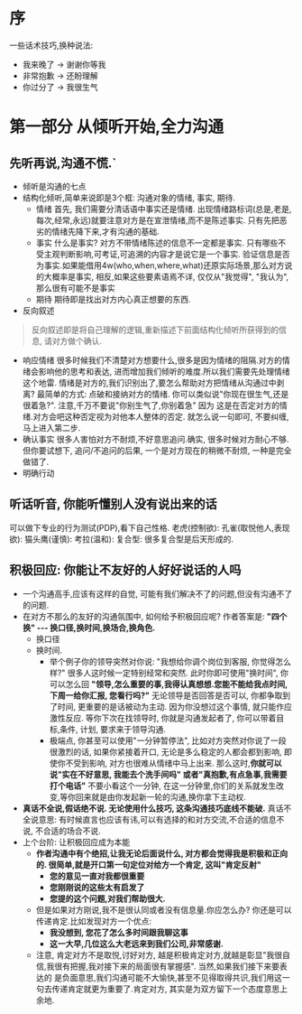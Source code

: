 # 序
一些话术技巧,换种说法:
- 我来晚了 -> 谢谢你等我
- 非常抱歉 -> 还盼理解
- 你过分了 -> 我很生气

# 第一部分 从倾听开始,全力沟通
## 先听再说,沟通不慌.`
- 倾听是沟通的七点
- 结构化倾听,简单来说即是3个框: 沟通对象的情绪, 事实, 期待.
  - 情绪
    首先, 我们需要分清话语中事实还是情绪. 出现情绪路标词(总是,老是,每次,经常,永远)就要注意对方是在宣泄情绪,而不是陈述事实. 只有先把恶劣的情绪先降下来,才有沟通的基础.
  - 事实
    什么是事实? 对方不带情绪陈述的信息不一定都是事实. 只有哪些不受主观判断影响,可考证,可追溯的内容才是说它是一个事实.
    验证信息是否为事实.如果能借用4w(who,when,where,what)还原实际场景,那么对方说的大概率是事实, 相反,如果这些要素语焉不详, 仅仅从"我觉得", "我认为",那么很有可能不是事实 
  - 期待
    期待即是找出对方内心真正想要的东西.
- 反向叙述
>反向叙述即是将自己理解的逻辑,重新描述下前面结构化倾听所获得到的信息, 请对方做个确认.
  - 响应情绪
    很多时候我们不清楚对方想要什么,很多是因为情绪的阻隔.对方的情绪会影响他的思考和表达, 进而增加我们倾听的难度.所以我们需要先处理情绪这个地雷.
  情绪是对方的,我们识别出了,要怎么帮助对方把情绪从沟通过中剥离? 最简单的方式: 点破和接纳对方的情绪. 你可以类似说"你现在很生气,还是很着急?". 注意,千万不要说"你别生气了,你别着急" 因为
  这是在否定对方的情绪.对方会吧这种否定视为对他本人整体的否定. 就怎么说一句即可, 不要纠缠, 马上进入第二步.
  - 确认事实
    很多人害怕对方不耐烦,不好意思追问.确实, 很多时候对方耐心不够. 但你要试想下, 追问/不追问的后果, 一个是对方现在的稍微不耐烦, 一种是完全做错了.
  - 明确行动
## 听话听音, 你能听懂别人没有说出来的话
  可以做下专业的行为测试(PDP),看下自己性格.
  老虎(控制欲):
  孔雀(取悦他人,表现欲):
  猫头鹰(谨慎):
  考拉(温和):
  复合型: 很多复合型是后天形成的.

## 积极回应: 你能让不友好的人好好说话的人吗
- 一个沟通高手,应该有这样的自觉, 可能有我们解决不了的问题,但没有沟通不了的问题.
- 在对方不那么的友好的沟通氛围中, 如何给予积极回应呢? 作者答案是: **"四个换" --- 换口径,换时间,换场合,换角色.**
  - 换口径
  - 换时间. 
    - 举个例子你的领导突然对你说: "我想给你调个岗位到客服, 你觉得怎么样?" 很多人这时候一定特别经常和突然. 此时你即可使用"换时间", 你可以怎么回
  **"领导,怎么重要的事,我得认真想想.您能不能给我点时间, 下周一给你汇报, 您看行吗?"** 无论领导是否回答是否可以, 你都争取到了时间, 更重要的是话被动为主动.
  因为你没想过这个事情, 就只能作应激性反应. 等你下次在找领导时, 你就是沟通发起者了, 你可以带着目标,条件, 计划, 要求来于领导沟通.
    - 极端点, 你甚至可以使用"一分钟暂停法", 比如对方突然对你说了一段很激烈的话, 如果你紧接着开口, 无论是多么稳定的人都会都到影响, 即使你不受到影响,
    对方也很难从情绪中马上出来. 那么这时,**你就可以说"实在不好意思, 我能去个洗手间吗" 或者"真抱歉,有点急事,我需要打个电话"** 不要小看这个一分钟,
    在这一分钟里,你们的关系就发生改变,等你回来就是由你发起新一轮的沟通,换你拿下主动权.
- **真话不全说,假话绝不说. 无论使用什么技巧, 这条沟通技巧底线不能破.** 真话不全说意思: 有时候直言也应该有讳,可以有选择的和对方交流,不合适的信息不说, 不合适的场合不说.
- 上个台阶: 让积极回应成为本能
  - **作者沟通中有个绝招,让我无论后面说什么, 对方都会觉得我是积极和正向的. 很简单,就是开口第一句定位对给方一个肯定, 这叫"肯定反射"**
    - **您的意见一直对我都很重要**
    - **您刚刚说的这些太有启发了**
    - **您提的这个问题,对我们帮助很大.**
  - 但是如果对方刚说,我不是很认同或者没有信息量.你应怎么办? 你还是可以传递肯定.比如发现对方一个优点:
    - **我没想到, 您花了怎么多时间跟我聊这事**
    - **这一大早,几位这么大老远来到我们公司,非常感谢.**
  - 注意, 肯定对方不是取悦,讨好对方, 越是积极肯定对方,就越是彰显"我很自信,我很有把握,我对接下来的局面很有掌握感". 当然,如果我们接下来要表达的
  是负面意思,我们沟通可能不大愉快,甚至不见得取得共识,我们用这一句去传递肯定就更为重要了.肯定对方, 其实是为双方留下一个态度意思上余地.
